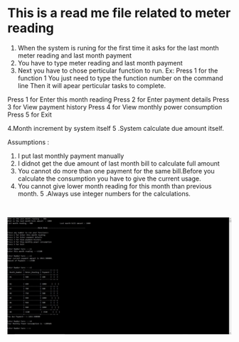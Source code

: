 This is a read me file related to meter reading
================================================
1. When the system is runing for the first time it asks for the last month meter reading and last month payment 
2. You have to type meter reading and last month payment
3. Next you have to chose perticular function to run. Ex: Press 1 for the function 1
You just need to type the function number on the command line
Then it will apear perticular tasks to complete.

Press 1 for Enter this month reading
Press 2 for Enter payment details
Press 3 for View payment history
Press 4 for View monthly power consumption
Press 5 for Exit

4.Month increment by system itself
5 .System calculate due amount itself.

Assumptions : 
1. I put last monthly payment manually
2. I didnot get the due amount of last month bill to calculate full amount
3. You cannot do more than one payment for the same bill.Before you calculate the consumption you have to give the current usage.
4. You cannot give lower month reading for this month than previous month.
5 .Always use integer numbers for the calculations.

<br>
<p float="left">
  <img src="https://github.com/KasunDissanayake94/Electricity_Meter_Reader/blob/master/Console.JPG" width="1000" />

</p>
